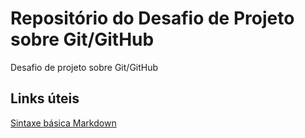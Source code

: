 # Repositório do Desafio de Projeto sobre Git/GitHub
Desafio de projeto sobre Git/GitHub

## Links úteis
[Sintaxe básica Markdown](https://www.markdownguide.org/basic-syntax/)
